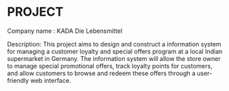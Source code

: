 # PROJECT

Company name : KADA Die Lebensmittel

Description: This project aims to design and construct a information system for managing a customer loyalty and special offers program at a local Indian supermarket in Germany. The information system will allow the store owner to manage special promotional offers, track loyalty points for customers, and allow customers to browse and redeem these offers through a user-friendly web interface.
